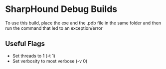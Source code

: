 # SharpHound Debug Builds
To use this build, place the exe and the .pdb file in the same folder and then run the command that led to an exception/error

## Useful Flags
* Set threads to 1 (-t 1)
* Set verbosity to most verbose (-v 0)